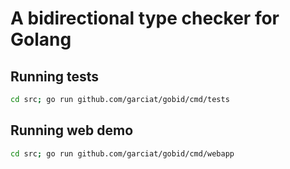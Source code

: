 # A bidirectional type checker for Golang

## Running tests

```sh
cd src; go run github.com/garciat/gobid/cmd/tests
```

## Running web demo

```sh
cd src; go run github.com/garciat/gobid/cmd/webapp
```
